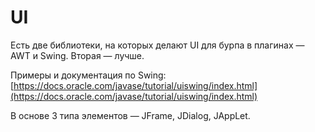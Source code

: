 # UI

Есть две библиотеки, на которых делают UI для бурпа в плагинах — AWT и Swing. Вторая — лучше.

Примеры и документация по Swing: [https://docs.oracle.com/javase/tutorial/uiswing/index.html](https://docs.oracle.com/javase/tutorial/uiswing/index.html)

В основе 3 типа элементов — JFrame, JDialog, JAppLet.

